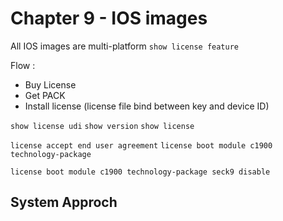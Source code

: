 # Chapter 9 - IOS images

All IOS images are multi-platform
`show license feature`

Flow :
- Buy License
- Get PACK
- Install license (license file bind between key and device ID)

`show license udi`
`show version`
`show license`

`license accept end user agreement`
`license boot module c1900 technology-package`

`license boot module c1900 technology-package seck9 disable`

## System Approch
